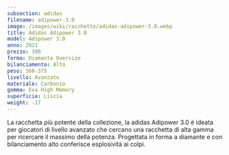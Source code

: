 ```yaml
---
subsection: adidas
filename: adipower-3.0
image: /images/wiki/racchette/adidas-adipower-3.0.webp
title: Adidas Adipower 3.0
model: Adipower 3.0
anno: 2021
prezzo: 300
forma: Diamante Oversize
bilanciamento: Alto
peso: 360-375
livello: Avanzato
materiale: Carbonio
gomma: Eva High Memory
superficie: Liscia
weight: -17
---
```

La racchetta più potente della collezione, la adidas Adipower 3.0 è ideata per giocatori di livello avanzato che cercano una racchetta di alta gamma per ricercare il massimo della potenza. Progettata in forma a diamante e con bilanciamento alto conferisce esplosività ai colpi.